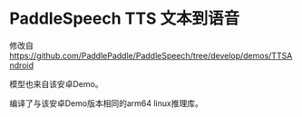 # PaddleSpeech TTS 文本到语音

修改自 https://github.com/PaddlePaddle/PaddleSpeech/tree/develop/demos/TTSAndroid

模型也来自该安卓Demo。

编译了与该安卓Demo版本相同的arm64 linux推理库。

